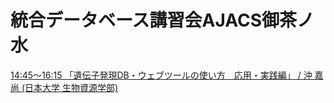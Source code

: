 # 統合データベース講習会AJACS御茶ノ水
[14:45～16:15 「遺伝子発現DB・ウェブツールの使い方　応用・実践編」 / 沖 嘉尚 (日本大学 生物資源学部)](https://github.com/AJACS-training/AJACS53/blob/master/yoki/yoki.md)
